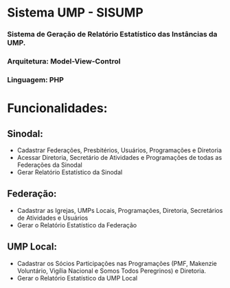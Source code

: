# Sistema UMP - SISUMP

### Sistema de Geração de Relatório Estatístico das Instâncias da UMP.
### Arquitetura: Model-View-Control
### Linguagem: PHP

# Funcionalidades:

## Sinodal:
- Cadastrar Federações, Presbitérios, Usuários, Programações e Diretoria
- Acessar Diretoria, Secretário de Atividades e Programações de todas as Federações da Sinodal
- Gerar Relatório Estatístico da Sinodal

## Federação:
- Cadastrar as Igrejas, UMPs Locais, Programações, Diretoria, Secretários de Atividades e Usuários
- Gerar o Relatório Estatístico da Federação
## UMP Local:
- Cadastrar os Sócios Participações nas Programações (PMF, Makenzie Voluntário, Vigília Nacional e Somos Todos Peregrinos) e Diretoria.
- Gerar o Relatório Estatístico da UMP Local
